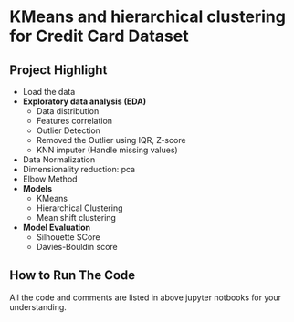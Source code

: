 # KMeans and hierarchical clustering for Credit Card Dataset

## Project Highlight
- Load the data  
- **Exploratory data analysis (EDA)**
  - Data distribution
  - Features correlation
  - Outlier Detection
  - Removed the Outlier using IQR, Z-score
  - KNN imputer (Handle missing values)
- Data Normalization
- Dimensionality reduction: pca
- Elbow Method 
- **Models**
  - KMeans
  - Hierarchical Clustering
  - Mean shift clustering
- **Model Evaluation**
  - Silhouette SCore
  - Davies-Bouldin score
    
## How to Run The Code
All the code and comments are listed in above jupyter notbooks for your understanding.

